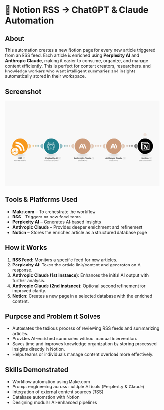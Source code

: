 # 🧠 Notion RSS → ChatGPT & Claude Automation

## About
This automation creates a new Notion page for every new article triggered from an RSS feed. Each article is enriched using **Perplexity AI** and **Anthropic Claude**, making it easier to consume, organize, and manage content efficiently. This is perfect for content creators, researchers, and knowledge workers who want intelligent summaries and insights automatically stored in their workspace.

## Screenshot
![Notion RSS to ChatGPT and Claude Automation](https://github.com/Abhi5099/notion-rss-chatgpt-claude-automation/blob/main/Screenshot%202025-06-02%20044006.png?raw=true)

## Tools & Platforms Used
- **Make.com** – To orchestrate the workflow
- **RSS** – Triggers on new feed items
- **Perplexity AI** – Generates AI-based insights
- **Anthropic Claude** – Provides deeper enrichment and refinement
- **Notion** – Stores the enriched article as a structured database page

## How it Works
1. **RSS Feed**: Monitors a specific feed for new articles.
2. **Perplexity AI**: Takes the article link/content and generates an AI response.
3. **Anthropic Claude (1st instance)**: Enhances the initial AI output with further analysis.
4. **Anthropic Claude (2nd instance)**: Optional second refinement for improved clarity.
5. **Notion**: Creates a new page in a selected database with the enriched content.

## Purpose and Problem it Solves
- Automates the tedious process of reviewing RSS feeds and summarizing articles.
- Provides AI-enriched summaries without manual intervention.
- Saves time and improves knowledge organization by storing processed insights directly in Notion.
- Helps teams or individuals manage content overload more effectively.

## Skills Demonstrated
- Workflow automation using Make.com
- Prompt engineering across multiple AI tools (Perplexity & Claude)
- Integration of external content sources (RSS)
- Database automation with Notion
- Designing modular AI-enhanced pipelines
